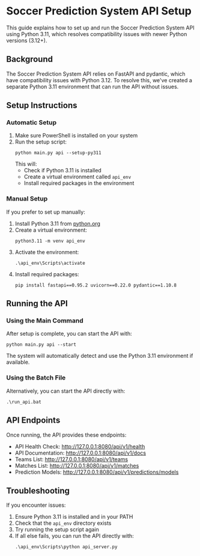 # Soccer Prediction System API Setup

This guide explains how to set up and run the Soccer Prediction System API using Python 3.11, which resolves compatibility issues with newer Python versions (3.12+).

## Background

The Soccer Prediction System API relies on FastAPI and pydantic, which have compatibility issues with Python 3.12. To resolve this, we've created a separate Python 3.11 environment that can run the API without issues.

## Setup Instructions

### Automatic Setup

1. Make sure PowerShell is installed on your system
2. Run the setup script:
   ```
   python main.py api --setup-py311
   ```
   This will:
   - Check if Python 3.11 is installed
   - Create a virtual environment called `api_env`
   - Install required packages in the environment

### Manual Setup

If you prefer to set up manually:

1. Install Python 3.11 from [python.org](https://www.python.org/downloads/)
2. Create a virtual environment:
   ```
   python3.11 -m venv api_env
   ```
3. Activate the environment:
   ```
   .\api_env\Scripts\activate
   ```
4. Install required packages:
   ```
   pip install fastapi==0.95.2 uvicorn==0.22.0 pydantic==1.10.8
   ```

## Running the API

### Using the Main Command

After setup is complete, you can start the API with:
```
python main.py api --start
```

The system will automatically detect and use the Python 3.11 environment if available.

### Using the Batch File

Alternatively, you can start the API directly with:
```
.\run_api.bat
```

## API Endpoints

Once running, the API provides these endpoints:

- API Health Check: http://127.0.0.1:8080/api/v1/health
- API Documentation: http://127.0.0.1:8080/api/v1/docs
- Teams List: http://127.0.0.1:8080/api/v1/teams
- Matches List: http://127.0.0.1:8080/api/v1/matches
- Prediction Models: http://127.0.0.1:8080/api/v1/predictions/models

## Troubleshooting

If you encounter issues:

1. Ensure Python 3.11 is installed and in your PATH
2. Check that the `api_env` directory exists
3. Try running the setup script again
4. If all else fails, you can run the API directly with:
   ```
   .\api_env\Scripts\python api_server.py
   ``` 